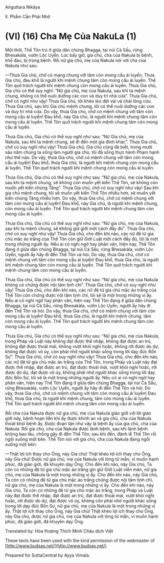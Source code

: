  

Aṅguttara Nikāya

II. Phẩm Cần Phải Nhớ

# (VI) (16) Cha Mẹ Của NakuLa (1)

Một thời, Thế Tôn trú ở giữa dân chúng Bhagga, tại núi Cá Sấu, rừng Bhesakàla, vườn Lộc Uyển. Lúc bấy giờ, gia chủ, cha của Nakula bị bệnh, khổ đau, bị trọng bệnh. Rồi nữ gia chủ, mẹ của Nakula nói với cha của Nakula như sau:

—Thưa Gia chủ, chớ có mạng chung với tâm còn mong cầu ái luyến. Thưa Gia chủ, đau khổ là người khi mệnh chung tâm còn mong cầu ái luyến. Thế Tôn quở trách người khi mệnh chung còn mong cấu ái luyến. Thưa Gia chủ, Gia chủ có thể suy nghĩ: “Nữ gia chủ, mẹ của Nakula, sau khi ta mệnh chung, không có thể nuôi dưỡng các con và duy trì nhà cửa”. Thưa Gia chủ, chớ có nghĩ như vậy! Thưa Gia chủ, tôi khéo léo dệt vải và chải lông cừu. Thưa Gia chủ, sau khi Gia chủ mệnh chung, tôi có thể nuôi dưỡng các con và duy trì nhà cửa. Do vậy, thưa Gia chủ, chớ có mệnh chung với tâm còn mong cầu ái luyến! Ðau khổ, này Gia chủ, là người khi mệnh chung tâm còn mong cầu ái luyến. Thế Tôn quở trách người khi mệnh chung tâm còn mong cấu ái luyến.

Thưa Gia chủ, Gia chủ có thể suy nghĩ như sau: “Nữ Gia chủ, mẹ của Nakula, sau khi ta mệnh chung, sẽ đi đến một gia đình khác”. Thưa Gia chủ, chớ có suy nghĩ như vậy! Thưa Gia chủ, Gia chủ cũng đã biết, trong mười sáu năm chúng ta sống làm người gia chủ, tôi đã sống thực hành Phạm hạnh như thế nào. Do vậy, thưa Gia chủ, chớ có mệnh chung với tâm còn mong cầu ái luyến! Ðau khổ, thưa Gia chủ, là người khi mệnh chung còn mong cầu ái luyến. Thế Tôn quở trách người khi mệnh chung còn mong cầu ái luyến.

Thưa Gia chủ, Gia chủ có thể suy nghĩ như sau: “Nữ gia chủ, mẹ của Nakula, sau khi ta mệnh chung, sẽ không còn muốn yết kiến Thế Tôn, sẽ không còn muốn yết kiến chúng Tăng”. Thưa Gia chủ, chớ có suy nghĩ như vậy! Sau khi gia chủ mệnh chung, tôi sẽ muốn yết kiến Thế Tôn nhiều hơn, sẽ muốn yết kiến chúng Tăng nhiều hơn. Do vậy, thưa Gia chủ, chớ có mệnh chung với tâm còn mong cầu ái luyến! Ðau khổ, này Gia chủ, là người khi mệnh chung, còn mong cầu ái luyến. Thế Tôn quở trách người khi mệnh chung tâm còn mong cầu ái luyến.

Thưa Gia chủ, Gia chủ có thể suy nghĩ như sau: “Nữ gia chủ, mẹ của Nakula, sau khi ta mệnh chung, sẽ không giữ giới một cách đầy đủ”. Thưa Gia chủ, chớ có suy nghĩ như vậy! Thưa Gia chủ, cho đến khi nào, các nữ đệ tử gia chủ mặc áo trắng của Thế Tôn còn giữ Giới Luật một cách đầy đủ, tôi là một trong những người ấy. Nếu ai có nghi ngờ hay phân vân, hiện nay, Thế Tôn đang ở giữa dân chúng Bhagga, tại núi Cá Sấu, rừng Bhesakàla, vườn Lộc Uyển, người ấy hãy đi đến Thế Tôn và hỏi. Do vậy, thưa Gia chủ, chớ có mệnh chung với tâm còn mong cầu ái luyến! Ðau khổ, thưa Gia chủ, là người khi mệnh chung tâm còn mong cầu ái luyến. Thế Tôn quở trách người khi mệnh chung tâm còn mong cầu ái luyến.

Thưa Gia chủ, Gia chủ có thể suy nghĩ như sau: “Nữ gia chủ, mẹ của Nakula không có chứng được nội tâm tịnh chỉ”. Thưa Gia chủ, chớ có suy nghĩ như vậy! Thưa Gia chủ, cho đến khi nào, các nữ đệ tử gia chủ mặc áo trắng của Thế Tôn còn chứng được nội tâm tịnh chỉ, tôi sẽ là một trong những vị ấy. Nếu ai có nghi ngờ hay phân vân, hiện nay Thế Tôn đang ở giữa dân chúng Bhagga, tại núi Cá Sấu, rừng Bhesakàla, vườn Lộc Uyển, người ấy hãy đi đến Thế Tôn và hỏi. Do vậy, thưa Gia chủ, chớ có mệnh chung với tâm còn mong cầu ái luyến! Ðau khổ, thưa Gia chủ, là người khi mệnh chung, tâm còn mong cầu ái luyến. Thế Tôn quở trách người khi mệnh chung tâm còn mong cầu ái luyến.

Thưa Gia chủ, Gia chủ có thể suy nghĩ như sau: “Nữ gia chủ, mẹ của Nakula, trong Pháp và Luật này không đạt được thể nhập, không đạt được an trú, không đạt được thoải mái, không vượt khỏi nghi hoặc, không rời được do dự, không đạt được vô úy, còn phải nhờ người khác sống trong lời dạy đức Bổn Sư”. Thưa Gia chủ, chớ có suy nghĩ như vậy! Thưa Gia chủ, cho đến khi nào, các nữ đệ tử gia chủ mặc áo trắng của Thế Tôn, trong Pháp và Luật này đạt được thể nhập, đạt được an trú, đạt được thoải mái, vượt khỏi nghi hoặc, rời được do dự, đạt được vô úy, không phải nhờ người khác sống trong lời dạy đức Bổn Sư, tôi sẽ là một trong những người ấy. Nếu có ai có nghi ngờ hay phân vân, hiện nay Thế Tôn đang ở giữa dân chúng Bhagga, tại núi Cá Sấu, rừng Bhesakàla, vườn Lộc Uyển, người ấy hãy đi đến Thế Tôn và hỏi. Do vậy, thưa Gia chủ, chớ có mệnh chung với tâm còn mong cầu ái luyến! Ðau khổ, thưa Gia chủ, là người khi mệnh chung, tâm còn mong cầu ái luyến. Thế Tôn quở trách người khi mệnh chung tâm còn mong cầu ái luyến.

Rồi cha của Nakula được nữ gia chủ, mẹ của Nakula giáo giới với lời giáo giới này, bệnh hoạn liền khi ấy được khinh an và gia chủ, cha của Nakula thoát khỏi bệnh ấy. Ðược đoạn tận như vậy là bệnh ấy của gia chủ, cha của Nakula. Rồi gia chủ, cha của Nakula được lành bệnh, sau khi lành bệnh không bao lâu, chống gậy đi đến Thế Tôn; sau khi đến, đảnh lễ Thế Tôn rồi ngồi xuống một bên. Thế Tôn nói với gia chủ, cha của Nakula đang ngồi xuống một bên:

—Thật lợi ích thay cho Ông, này Gia chủ! Thật khéo lợi ích thay cho Ông, này Gia chủ! Ðược nữ gia chủ, mẹ của Nakula với lòng từ mẫn, vì muốn hạnh phúc, đã giáo giới, đã khuyên dạy Ông. Cho đến khi nào, này Gia chủ, Ta còn có những đệ tử gia chủ mặc áo trắng gìn giữ Giới Luật viên mãn, nữ gia chủ, mẹ của Nakula là một trong những vị ấy. Cho đến khi nào, này Gia chủ, Ta còn có những đệ tử gia chủ mặc áo trắng chứng được nội tâm tịnh chỉ, nữ gia chủ, mẹ của Nakula là một trong những vị ấy. Cho đến khi nào, này Gia chủ, Ta còn có những đệ tử gia chủ mặc áo trắng, trong Pháp và Luật này đạt được thể nhập, đạt được an trú, đạt được thoải mái, vượt khỏi nghi hoặc, rời được do dự, đạt được vô úy, không còn phải nhờ người khác sống trong lời dạy đức Bổn Sư, nữ gia chủ, mẹ của Nakula là một trong những vị ấy. Thật lợi ích thay cho Ông, này Gia chủ! Thật khéo lợi ích thay cho Ông, này Gia chủ, được nữ gia chủ, mẹ của Nakula với lòng từ mẫn, vì muốn hạnh phúc, đã giáo giới, đã khuyên dạy Ông.

Translated by: Hòa thượng Thích Minh Châu dịch Việt

These texts have been used with the kind permission of the webmaster of [http://www.budsas.net/](http://www.budsas.net/)

Prepared for SuttaCentral by Ayya Vimala.